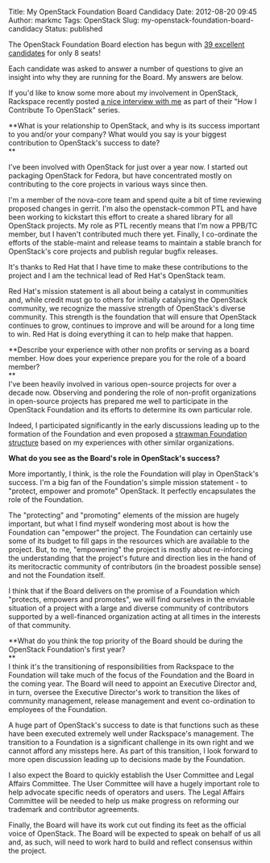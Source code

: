 Title: My OpenStack Foundation Board Candidacy
Date: 2012-08-20 09:45
Author: markmc
Tags: OpenStack
Slug: my-openstack-foundation-board-candidacy
Status: published

The OpenStack Foundation Board election has begun with [39 excellent
candidates](http://www.openstack.org/election/2012-board-election/candidates/)
for only 8 seats!

Each candidate was asked to answer a number of questions to give an
insight into why they are running for the Board. My answers are below.

If you'd like to know some more about my involvement in OpenStack,
Rackspace recently posted [a nice interview with
me](www.rackspace.com/blog/how-i-contribute-to-openstack-red-hats-mark-mcloughlin/)
as part of their "How I Contribute To OpenStack" series.

**What is your relationship to OpenStack, and why is its success
important to you and/or your company? What would you say is your biggest
contribution to OpenStack's success to date?  
**

I've been involved with OpenStack for just over a year now. I started
out packaging OpenStack for Fedora, but have concentrated mostly on
contributing to the core projects in various ways since then.

I'm a member of the nova-core team and spend quite a bit of time
reviewing proposed changes in gerrit. I'm also the openstack-common PTL
and have been working to kickstart this effort to create a shared
library for all OpenStack projects. My role as PTL recently means that
I'm now a PPB/TC member, but I haven't contributed much there yet.
Finally, I co-ordinate the efforts of the stable-maint and release teams
to maintain a stable branch for OpenStack's core projects and publish
regular bugfix releases.

It's thanks to Red Hat that I have time to make these contributions to
the project and I am the technical lead of Red Hat's OpenStack team.

Red Hat's mission statement is all about being a catalyst in communities
and, while credit must go to others for initially catalysing the
OpenStack community, we recognize the massive strength of OpenStack's
diverse community. This strength is the foundation that will ensure that
OpenStack continues to grow, continues to improve and will be around for
a long time to win. Red Hat is doing everything it can to help make that
happen.

**Describe your experience with other non profits or serving as a board
member. How does your experience prepare you for the role of a board
member?  
**  
I've been heavily involved in various open-source projects for over a
decade now. Observing and pondering the role of non-profit organizations
in open-source projects has prepared me well to participate in the
OpenStack Foundation and its efforts to determine its own particular
role.

Indeed, I participated significantly in the early discussions leading up
to the formation of the Foundation and even proposed a [strawman
Foundation
structure](http://wiki.openstack.org/StrawmanFoundationStructure) based
on my experiences with other similar organizations.

**What do you see as the Board's role in OpenStack's success?**

More importantly, I think, is the role the Foundation will play in
OpenStack's success. I'm a big fan of the Foundation's simple mission
statement - to "protect, empower and promote" OpenStack. It perfectly
encapsulates the role of the Foundation.

The "protecting" and "promoting" elements of the mission are hugely
important, but what I find myself wondering most about is how the
Foundation can "empower" the project. The Foundation can certainly use
some of its budget to fill gaps in the resources which are available to
the project. But, to me, "empowering" the project is mostly about
re-inforcing the understanding that the project's future and direction
lies in the hand of its meritocractic community of contributors (in the
broadest possible sense) and not the Foundation itself.

I think that if the Board delivers on the promise of a Foundation which
"protects, empowers and promotes", we will find ourselves in the
enviable situation of a project with a large and diverse community of
contributors supported by a well-financed organization acting at all
times in the interests of that community.

**What do you think the top priority of the Board should be during the
OpenStack Foundation's first year?  
**  
I think it's the transitioning of responsibilities from Rackspace to the
Foundation will take much of the focus of the Foundation and the Board
in the coming year. The Board will need to appoint an Executive Director
and, in turn, oversee the Executive Director's work to transition the
likes of community management, release management and event
co-ordination to employees of the Foundation.

A huge part of OpenStack's success to date is that functions such as
these have been executed extremely well under Rackspace's management.
The transition to a Foundation is a significant challenge in its own
right and we cannot afford any missteps here. As part of this
transition, I look forward to more open discussion leading up to
decisions made by the Foundation.

I also expect the Board to quickly establish the User Committee and
Legal Affairs Committee. The User Committee will have a hugely important
role to help advocate specific needs of operators and users. The Legal
Affairs Committee will be needed to help us make progress on reforming
our trademark and contributor agreements.

Finally, the Board will have its work cut out finding its feet as the
official voice of OpenStack. The Board will be expected to speak on
behalf of us all and, as such, will need to work hard to build and
reflect consensus within the project.
